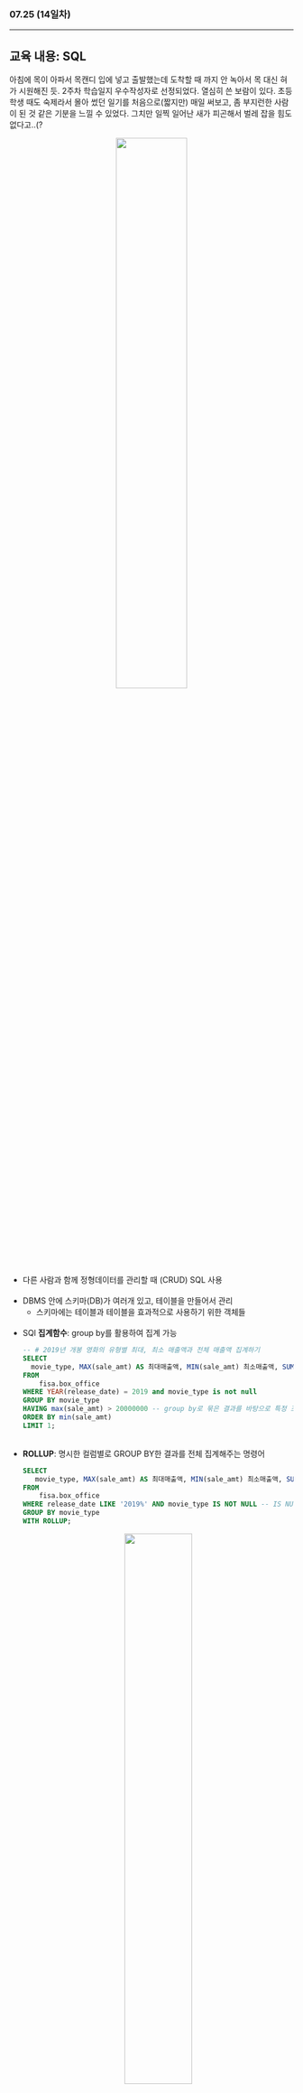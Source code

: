 ###  07.25 (14일차)
---
교육 내용: SQL 
---
아침에 목이 아파서 목캔디 입에 넣고 출발했는데 도착할 때 까지 안 녹아서 목 대신 혀가 시원해진 듯. 2주차 학습일지 우수작성자로 선정되었다. 열심히 쓴 보람이 있다. 초등학생 때도 숙제라서 몰아 썼던 일기를 처음으로(짧지만) 매일 써보고, 좀 부지런한 사람이 된 것 같은 기분을 느낄 수 있었다. 그치만 일찍 일어난 새가 피곤해서 벌레 잡을 힘도 없다고..(?
<p align="center">
<img src="https://github.com/user-attachments/assets/3fbca976-0a3a-42e6-b864-666c2f3e6b98" width="50%" /> </p>

<br><br>

- 다른 사람과 함께 정형데이터를 관리할 때 (CRUD) SQL 사용<br><br>
- DBMS 안에 스키마(DB)가 여러개 있고, 테이블을 만들어서 관리
  - 스키마에는 테이블과 테이블을 효과적으로 사용하기 위한 객체들 <br><br>
- SQl **집계함수**: group by를 활용하여 집계 가능 
  ```sql
  -- # 2019년 개봉 영화의 유형별 최대, 최소 매출액과 전체 매출액 집계하기
  SELECT 
    movie_type, MAX(sale_amt) AS 최대매출액, MIN(sale_amt) 최소매출액, SUM(sale_amt) "전체매출액"
  FROM
      fisa.box_office
  WHERE YEAR(release_date) = 2019 and movie_type is not null
  GROUP BY movie_type
  HAVING max(sale_amt) > 20000000 -- group by로 묶은 결과를 바탕으로 특정 조건 추출
  ORDER BY min(sale_amt)
  LIMIT 1;
  ```
  <br>
- **ROLLUP**: 명시한 컬럼별로 GROUP BY한 결과를 전체 집계해주는 명령어
  ```sql
  SELECT 
  	 movie_type, MAX(sale_amt) AS 최대매출액, MIN(sale_amt) 최소매출액, SUM(sale_amt) "전체매출액"
  FROM
      fisa.box_office
  WHERE release_date LIKE '2019%' AND movie_type IS NOT NULL -- IS NULL, IS NOT NULL
  GROUP BY movie_type
  WITH ROLLUP;
  ```
  <p align="center">
  <img src="https://github.com/user-attachments/assets/f36b3332-7de2-4484-90fe-63d3783a8693" width="50%" /> </p>

<br>

- **SQL함수**: 특정 연산을 수행하고 그 결과를 반환
  - from -> where -> select 순으로 동작 
  - 숫자형 함수: 연산 대상과 변환값이 숫자형 (ABS(), ROUND()..)
  - 문자형 함수: 연산 대상과 변환값이 문자형 (CONCAT(), SUBSTRING()..)
  - 날짜형 함수: 연산 대상과 변환값이 날짜형 (SYSDATE(), YEAR()...)
  - 형변환 함수, 집계 함수, 윈도우 함수 등 여러 종류의 함수 사용 가능
<br><br>

- **CAST**: 형 변환 함수 
  ```SQL
  -- int('10') type casting 
  SELECT CAST(10 AS CHAR)                 CONV_CHAR,
         CAST('-10' AS SIGNED)           CONV_INT, -- 양수, 음수 다 받는 자료형 
         CAST('10.2131' AS DECIMAL)       CONV_DEC1,
         CAST('10.2131' AS DECIMAL(6, 2)) CONV_DEC2, -- 고정소수점(최대몇자리, 소수점 이하 몇자리) 
         CAST('10.2131' AS DOUBLE)        CONV_DOUBLE, -- 부동소수점 -> 약간 오차 발생 
         CAST('2021-10-31' AS DATE)       CONV_DATE,
         CAST('2021-10-31' AS DATETIME)   CONV_DATETIME;
  ```  
  <p align="center">
  <img src="https://github.com/user-attachments/assets/4b4dfe67-77e2-4727-a4bb-b9a523d563eb" width="60%" /> </p>

  - **CONVERT()**: CAST() 함수와 마찬가지로 형 변환하지만 AS Type 대신 type을 두 번째 매개변수로 받음<br><br>
- **흐름제어 함수**: 특정 조건에 부합하는 경우와 아닌 경우 다른 값 반환
  - IF(), IFNULL(), NULLIF()
    ```sql
    SELECT IF(2 < 1, 1, 0) IF1,  -- IF(조건, 참일때 리턴값, 거짓일 때 리턴값)
           IF('A' = 'a', 'SAME', 'NOT SAME') IF2, -- window의 MYSQL에서는 대소문자 구분 X 
           IF(1 = 2, 1, 'A') IF3;
    ```
    ```sql
    -- NULLIF() 함수는 두 매개변수 expr1과 expr2 값이 같으면 NULL을, 같지 않으면 expr1을 반환
    SELECT NULLIF(1, 1) NULLIF1,
           NULLIF(1, 0) NULLIF2,
           NULLIF(NULL, NULL) NULLIF3;
    ```
<br>

- **CASE문**: 조건문
  CASE 값, WHEN 명제, 참이면 THEN 출력
  ```sql
  SELECT WHEN 25 BETWEEN 1 AND 19 THEN '10대'
         WHEN 25 BETWEEN 20 AND 29 THEN '20대'
         WHEN 25 BETWEEN 30 AND 39 THEN '30대'
         ELSE '30대 이상'
  END CASE3; -- END 해당 조건을 부르기 위한 ALIAS
  ```
  <br>

- MySQL에서는 DATABASE()와 SCHEMA()가 동일<br><br>
- sql에는 함수 뿐 아니라 **변수**도 존재함
  - **SET @변수이름 = 변수의 값;** -> 변수 선언 및 값 대입
  - **SELECT @변수이름;** -> 변수의 값 출력
    ```sql
    set @country_name = 'AGO';
    
    select * from world.country where code = 'AGO';
    select * from world.country where code = @country_name; -- 동일한 결과
    ```
  - group by, having 절에서는 동작 x
  - 여러개의 쿼리문을 동적으로 변경하고 싶을 때 사용 
    <br>
    - 쿼리명을 미리 동적으로 준비해둘 수 있음
      ```sql
      SET @count = 5;
      PREPARE mySQL FROM 'SELECT code, name, continent, region, population
        FROM world.country
       WHERE population > 100000000
       ORDER BY 1 ASC
       LIMIT ?';
      EXECUTE mySQL USING @count;
      ```
<br>

- **Join**: 다수 table 간에 공통 데이터(컬럼단위)를 기준으로 결합
  - 조인하는 테이블에는 같은 값을 가진 칼럼 필요
  - 2개 이상 조인 가능
  - 조인 시 테이블에 대한 별칭(As, Alias) 사용
  - 조인 시 조인 조건 필요 
  <p align="center">
  <img src="https://github.com/user-attachments/assets/f581a4db-87e2-4ba1-84b1-56b38a7adc16" width="40%" /> </p><br>

- **동등조인**: 동등비교 연산자 사용
  - 사용 빈도 가장 높음
  - 테이블에서 같은 조건이 존재할 경우의 값 검색
  - 조인하는 두 테이블에 중복된 컬럼명이 있으면 컬럼이 속한 테이블 명시
    ```sql
    -- 출처를 명시해야 좋은 쿼리 
    select e.empno, e.ename, e.job, e.mgr, e.hiredate, e.sal, e.comm, e.deptno, d.dname, d.loc
    from emp e, dept d -- 별명 설정
    where e.deptno = d.deptno ; -- 나머지 절에서 별명 사용
    ```
<br>

- **not-equal 조인**: 100% 일치하지 않고 특정 범위 내 데이터 조인 시 사용 (between ~ and)
  ```sql
  select e.empno, e.ename, e.sal, s.grade, s.losal, s.hisal
  from emp e, salgrade s
  where e.sal between s.losal and s.hisal;
  ```
  <br>

- **self 조인**: 동일 테이블 내에서 진행되는 조인
  ```sql
  select e.ename, e.job, e.deptno
  from emp e, emp m
  where m.mgr = e.empno and m.ename = 'KING';
  ```
<br>

- **outer 조인**: 조인시 조인 조건이 불충분해도 검색 가능하게 하는 조인(두 개 이상 조인될 때)
   - 특정 데이터가 모든 테이블에 존재하지 않고 컬럼은 존재하나 null값을 보유한 경우 검색되지 않는 문제를 해결하기 위함
     ```sql
     SELECT * 
     FROM emp e RIGHT OUTER JOIN dept d
     ON e.deptno = d.deptno;
     ```
     ```sql
     SELECT * 
     FROM dept d LEFT OUTER JOIN emp e
     ON e.deptno = d.deptno;
     ```

- 목적에 따라 조인의 종류를 다르게 해서 사용
  ```sql
  -- 모든 사원명, 매니저 명 검색,  
  -- INNER JOIN은 두 테이블 컬럼에 모두 있어야만 출력. NULL인 값은 조회하지 않습니다 
  SELECT e.ename 팀원, m.ename 매니저명 
  FROM emp e, emp m 
  where e.mgr = m.empno; -- 일치하지 않는 경우는 제외, king은 mgr값이 null이라서 걸러짐 
  
  -- 모든 사원명(KING포함), 매니저 명 검색, 
  -- 단 매니저가 없는 사원(KING)도 검색되어야 함
  -- LEFT JOIN 사용
  SELECT e.ename 팀원, m.ename 매니저명 
  FROM emp e LEFT JOIN emp m 
  on e.mgr = m.empno;
  ```
  <p align="center">
  <img src="https://github.com/user-attachments/assets/9c7f1aa3-7bed-409b-b17f-52134183df54 " width="50%" /> </p><br>


***
